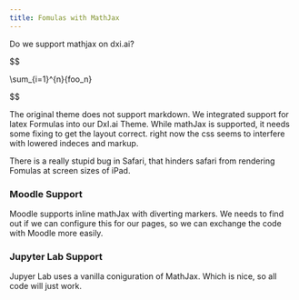```yaml
---
title: Fomulas with MathJax
---
```


Do we support mathjax on dxi.ai?

$$

\sum_{i=1}^{n}{foo_n}

$$

The original theme does not support markdown. We integrated support for latex Formulas into our DxI.ai Theme. While mathJax is supported, it needs some fixing to get the layout correct. right now the css seems to interfere with lowered indeces and markup. 

There is a really stupid bug in Safari, that hinders safari from rendering Fomulas at screen sizes of iPad. 

### Moodle Support

Moodle supports inline mathJax with diverting markers. We needs to find out if we can configure this for our pages, so we can exchange the code with Moodle more easily.

### Jupyter Lab Support 

Jupyer Lab uses a vanilla coniguration of MathJax. Which is nice, so all code will just work. 
